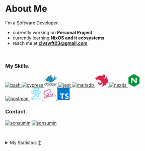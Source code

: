 # About Me

I'm a Software Developer.

- currently working on **Personal Project**
- currently learning **NixOS and it ecosystems**
- reach me at **clvswft03@gmail.com**

&nbsp;

<h3 align="left">My Skills.</h3>
<p align="left"> <a href="https://www.gnu.org/software/bash/" target="_blank" rel="noreferrer"> <img src="https://www.vectorlogo.zone/logos/gnu_bash/gnu_bash-icon.svg" alt="bash" width="40" height="40"/> </a> <a href="https://www.cypress.io" target="_blank" rel="noreferrer"> <img src="https://raw.githubusercontent.com/simple-icons/simple-icons/6e46ec1fc23b60c8fd0d2f2ff46db82e16dbd75f/icons/cypress.svg" alt="cypress" width="40" height="40"/> </a> <a href="https://www.docker.com/" target="_blank" rel="noreferrer"> <img src="https://raw.githubusercontent.com/devicons/devicon/master/icons/docker/docker-original-wordmark.svg" alt="docker" width="40" height="40"/> </a> <a href="https://jestjs.io" target="_blank" rel="noreferrer"> <img src="https://www.vectorlogo.zone/logos/jestjsio/jestjsio-icon.svg" alt="jest" width="40" height="40"/> </a> <a href="https://mariadb.org/" target="_blank" rel="noreferrer"> <img src="https://www.vectorlogo.zone/logos/mariadb/mariadb-icon.svg" alt="mariadb" width="40" height="40"/> </a> <a href="https://nestjs.com/" target="_blank" rel="noreferrer"> <img src="https://raw.githubusercontent.com/devicons/devicon/master/icons/nestjs/nestjs-plain.svg" alt="nestjs" width="40" height="40"/> </a> <a href="https://nextjs.org/" target="_blank" rel="noreferrer"> <img src="https://cdn.worldvectorlogo.com/logos/nextjs-2.svg" alt="nextjs" width="40" height="40"/> </a> <a href="https://www.nginx.com" target="_blank" rel="noreferrer"> <img src="https://raw.githubusercontent.com/devicons/devicon/master/icons/nginx/nginx-original.svg" alt="nginx" width="40" height="40"/> </a> <a href="https://postman.com" target="_blank" rel="noreferrer"> <img src="https://www.vectorlogo.zone/logos/getpostman/getpostman-icon.svg" alt="postman" width="40" height="40"/> </a> <a href="https://reactjs.org/" target="_blank" rel="noreferrer"> <img src="https://raw.githubusercontent.com/devicons/devicon/master/icons/react/react-original-wordmark.svg" alt="react" width="40" height="40"/> </a> <a href="https://sass-lang.com" target="_blank" rel="noreferrer"> <img src="https://raw.githubusercontent.com/devicons/devicon/master/icons/sass/sass-original.svg" alt="sass" width="40" height="40"/> </a> <a href="https://www.typescriptlang.org/" target="_blank" rel="noreferrer"> <img src="https://raw.githubusercontent.com/devicons/devicon/master/icons/typescript/typescript-original.svg" alt="typescript" width="40" height="40"/> </a> </p>

<h3 align="left">Contact.</h3>
<p align="left"> <a href="https://linkedin.com/in/sonsumin" target="blank"><img align="center" src="https://raw.githubusercontent.com/rahuldkjain/github-profile-readme-generator/master/src/images/icons/Social/github.svg" alt="sonsumin" height="30" width="40" /></a> <a href="https://linkedin.com/in/sonsumin" target="blank"><img align="center" src="https://raw.githubusercontent.com/rahuldkjain/github-profile-readme-generator/master/src/images/icons/Social/linked-in-alt.svg" alt="sonsumin" height="30" width="40" /></a>
</p>

&nbsp;

<details>
 <summary>My Statistics ↕️</summary>

<!--START_SECTION:waka-->
![Code Time](http://img.shields.io/badge/Code%20Time-1%2C897%20hrs%2058%20mins-blue)

![Profile Views](http://img.shields.io/badge/Profile%20Views-0-blue)

**🐱 My GitHub Data** 

> 📦 12.9 MB Used in GitHub's Storage 
 > 
> 🏆 451 Contributions in the Year 2024
 > 
> 💼 Opted to Hire
 > 
> 📜 580 Public Repositories 
 > 
> 🔑 155 Private Repositories 
 > 
**I'm a Night 🦉** 

```text
🌞 Morning                3546 commits        ██░░░░░░░░░░░░░░░░░░░░░░░   07.37 % 
🌆 Daytime                17058 commits       █████████░░░░░░░░░░░░░░░░   35.44 % 
🌃 Evening                18004 commits       █████████░░░░░░░░░░░░░░░░   37.40 % 
🌙 Night                  9529 commits        █████░░░░░░░░░░░░░░░░░░░░   19.80 % 
```
📅 **I'm Most Productive on Monday** 

```text
Monday                   8716 commits        █████░░░░░░░░░░░░░░░░░░░░   18.11 % 
Tuesday                  8304 commits        ████░░░░░░░░░░░░░░░░░░░░░   17.25 % 
Wednesday                7449 commits        ████░░░░░░░░░░░░░░░░░░░░░   15.47 % 
Thursday                 7289 commits        ████░░░░░░░░░░░░░░░░░░░░░   15.14 % 
Friday                   7258 commits        ████░░░░░░░░░░░░░░░░░░░░░   15.08 % 
Saturday                 4216 commits        ██░░░░░░░░░░░░░░░░░░░░░░░   08.76 % 
Sunday                   4905 commits        ███░░░░░░░░░░░░░░░░░░░░░░   10.19 % 
```


📊 **This Week I Spent My Time On** 

```text
🕑︎ Time Zone: Asia/Seoul

💬 Programming Languages: 
JSON                     6 mins              ████████████████░░░░░░░░░   64.37 % 
TOML                     3 mins              ███████░░░░░░░░░░░░░░░░░░   29.86 % 
Prisma                   0 secs              █░░░░░░░░░░░░░░░░░░░░░░░░   04.95 % 
TSConfig                 0 secs              ░░░░░░░░░░░░░░░░░░░░░░░░░   00.82 % 

🔥 Editors: 
VS Code                  7 mins              ██████████████████░░░░░░░   70.14 % 
Neovim                   3 mins              ███████░░░░░░░░░░░░░░░░░░   29.86 % 

💻 Operating System: 
Windows                  10 mins             █████████████████████████   100.00 % 
```

**I Mostly Code in JavaScript** 

```text
JavaScript               29 repos            █████░░░░░░░░░░░░░░░░░░░░   20.28 % 
Python                   28 repos            █████░░░░░░░░░░░░░░░░░░░░   19.58 % 
Shell                    12 repos            ██░░░░░░░░░░░░░░░░░░░░░░░   08.39 % 
Nix                      7 repos             █░░░░░░░░░░░░░░░░░░░░░░░░   04.90 % 
AutoHotkey               1 repo              ░░░░░░░░░░░░░░░░░░░░░░░░░   00.70 % 
```



**Timeline**

![Lines of Code chart](https://raw.githubusercontent.com/testfailed/testfailed/main/assets/bar_graph.png)


 Last Updated on 29/10/2024 11:47:50 UTC
<!--END_SECTION:waka-->
</details>
